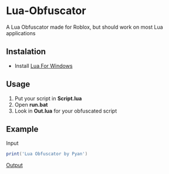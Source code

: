# Lua-Obfuscator
A Lua Obfuscator made for Roblox, but should work on most Lua applications 

## Instalation
* Install [Lua For Windows](https://github.com/rjpcomputing/luaforwindows/releases/)

## Usage
1. Put your script in __Script.lua__
2. Open __run.bat__
3. Look in __Out.lua__ for your obfuscated script

## Example
Input
```lua
print('Lua Obfuscator by Pyan')
```
[Output](https://paste.sh/8n7oxDXy#ZiNbqtJEwfS-W8nW6sbPNlm6)
